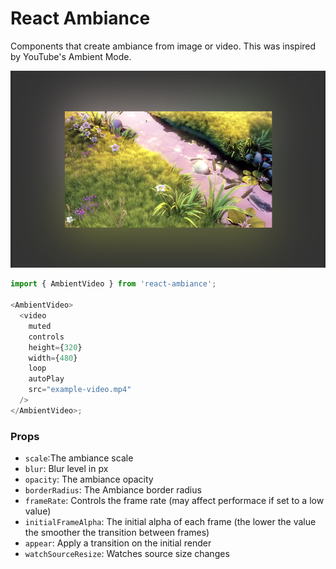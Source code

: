# React Ambiance

Components that create ambiance from image or video. This was inspired by YouTube's Ambient Mode.

![React Ambiance](https://github.com/Gkuzin13/react-ambiance/blob/main/assets/screenshot.png)

```js
import { AmbientVideo } from 'react-ambiance';

<AmbientVideo>
  <video
    muted
    controls
    height={320}
    width={480}
    loop
    autoPlay
    src="example-video.mp4"
  />
</AmbientVideo>;
```

### Props

- `scale`:The ambiance scale
- `blur`: Blur level in px
- `opacity`: The ambiance opacity
- `borderRadius`: The Ambiance border radius
- `frameRate`: Controls the frame rate (may affect performace if set to a low value)
- `initialFrameAlpha`: The initial alpha of each frame (the lower the value the smoother the transition between frames)
- `appear`: Apply a transition on the initial render
- `watchSourceResize`: Watches source size changes
